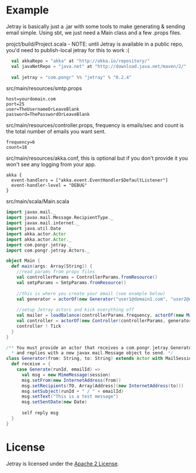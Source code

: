 # Example

Jetray is basically just a .jar with some tools to make generating & sending email simple. Using sbt, we just need a Main class and a few .props files.

projct/build/Project.scala - NOTE: until Jetray is available in a public repo, you'd need to publish-local jetray for this to work :(

``` scala
  val akkaRepo = "akka" at "http://akka.io/repository/"
  val javaNetRepo = "java.net" at "http://download.java.net/maven/2/"
  
  val jetray = "com.pongr" %% "jetray" % "0.2.4"
```

src/main/resources/smtp.props

```
host=yourdomain.com
port=25
user=TheUsernameOrLeaveBlank
password=ThePasswordOrLeaveBlank
```

src/main/resources/controller.props, frequency is emails/sec and count is the total number of emails you want sent.

```
frequency=6
count=18
```

src/main/resources/akka.conf, this is optional but if you don't provide it you won't see any logging from your app.

```
akka {
  event-handlers = ["akka.event.EventHandler$DefaultListener"]
  event-handler-level = "DEBUG"
}
```

src/main/scala/Main.scala

``` scala
import javax.mail._
import javax.mail.Message.RecipientType._
import javax.mail.internet._
import java.util.Date
import akka.actor.Actor
import akka.actor.Actor._
import com.pongr.jetray._
import com.pongr.jetray.Actors._

object Main {
  def main(args: Array[String]) {
    //read params from props files
    val controllerParams = ControllerParams.fromResource()
    val smtpParams = SmtpParams.fromResource()
    
    //this is where you create your email (see example below)
    val generator = actorOf(new Generator("user1@domain1.com", "user2@domain2.com")).start
    
    //setup Jetray actors and kick everything off
    val mailer = loadBalance(controllerParams.frequency, actorOf(new MailerActor(smtpParams)).start)
    val controller = actorOf(new Controller(controllerParams, generator, mailer)).start
    controller ! Tick
  }
}

/** You must provide an actor that receives a com.pongr.jetray.Generate message 
  * and replies with a new javax.mail.Message object to send. */
class Generator(from: String, to: String) extends Actor with MailSession {
  def receive = {
    case Generate(runId, emailId) => 
      val msg = new MimeMessage(session)
      msg.setFrom(new InternetAddress(from))
      msg.setRecipients(TO, Array[Address](new InternetAddress(to)))
      msg.setSubject(runId + " / " + emailId)
      msg.setText("This is a test message")
      msg.setSentDate(new Date)
      
      self reply msg
  }
}
```

# License

Jetray is licensed under the [Apache 2 License](http://www.apache.org/licenses/LICENSE-2.0.txt).


